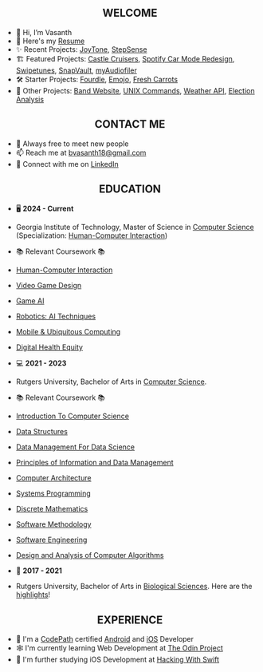 <h2 align="center">WELCOME</h2>

- 👋 Hi, I’m Vasanth
- 📝 Here's my [Resume](https://drive.google.com/file/d/1-4R-Tiw2raq9Xg5Yf0sHLZF0J1bMB-JE/view?usp=sharing)
- ✨ Recent Projects: [JoyTone](https://github.com/vvhawk/joytone-arduino), [StepSense](https://github.com/vvhawk/step-sense)
- 🏗️ Featured Projects: [Castle Cruisers](https://github.com/vvhawk/castle-cruisers), [Spotify Car Mode Redesign](https://github.com/vvhawk/spotify-car-mode-redesign), [Swipetunes](https://github.com/vvhawk/swipetunes), [SnapVault](https://github.com/vvhawk/photo-library-app), [myAudiofiler](https://github.com/vvhawk/myaudiofiler)
- 🛠️ Starter Projects: [Fourdle](https://github.com/vvhawk/fourdle), [Emojo](https://github.com/vvhawk/mood-ring), [Fresh Carrots](https://github.com/vvhawk/fresh-carrots)
- 🚧 Other Projects: [Band Website](https://github.com/vvhawk/band-website), [UNIX Commands](https://github.com/vvhawk/UNIX-commands), [Weather API](https://github.com/vvhawk/weather-api), [Election Analysis](https://github.com/vvhawk/election-analysis)

<h2 align="center">CONTACT ME</h2>  

- 🤝 Always free to meet new people   
- 📫 Reach me at bvasanth18@gmail.com
- 🔗 Connect with me on [LinkedIn](https://www.linkedin.com/in/vasanthbanumurthy/)

<h2 align="center">EDUCATION</h2> 

- 🖥️ **2024 - Current**
- Georgia Institute of Technology, Master of Science in [Computer Science](https://omscs.gatech.edu/) (Specialization: [Human-Computer Interaction](https://omscs.gatech.edu/specialization-human-computer-interaction))
- 📚 Relevant Coursework 📚
- [Human-Computer Interaction](https://omscs.gatech.edu/cs-6750-human-computer-interaction)
- [Video Game Design](https://omscs.gatech.edu/cs-6457-video-game-design)
- [Game AI](https://omscs.gatech.edu/cs-7632-game-ai)
- [Robotics: AI Techniques](https://omscs.gatech.edu/cs-7638-robotics-ai-techniques)
- [Mobile & Ubiquitous Computing](https://omscs.gatech.edu/cs-7470-mobile-ubiquitous-computing)
- [Digital Health Equity](https://omscs.gatech.edu/cs-6435-digital-health-equity)


  
- 💻 **2021 - 2023**
- Rutgers University, Bachelor of Arts in [Computer Science](https://www.cs.rutgers.edu/).
- 📚 Relevant Coursework 📚
- [Introduction To Computer Science](https://www.cs.rutgers.edu/academics/undergraduate/course-synopses/course-details/01-198-111-introduction-to-computer-science)
- [Data Structures](https://www.cs.rutgers.edu/academics/undergraduate/course-synopses/course-details/01-198-112-data-structures)
- [Data Management For Data Science](https://www.cs.rutgers.edu/academics/undergraduate/course-synopses/course-details/01-198-210-data-management-for-data-science)
- [Principles of Information and Data Management](https://www.cs.rutgers.edu/academics/undergraduate/course-synopses/course-details/01-198-336-principles-of-information-and-data-management)
- [Computer Architecture](https://www.cs.rutgers.edu/academics/undergraduate/course-synopses/course-details/01-198-211-computer-architecture)
- [Systems Programming](https://www.cs.rutgers.edu/academics/undergraduate/course-synopses/course-details/01-198-214-systems-programming)
- [Discrete Mathematics](https://www.cs.rutgers.edu/academics/undergraduate/course-synopses/course-details/01-198-205-introduction-to-discrete-structures-i)
- [Software Methodology](https://www.cs.rutgers.edu/academics/undergraduate/course-synopses/course-details/01-198-213-software-methodology)
- [Software Engineering](https://www.cs.rutgers.edu/academics/undergraduate/course-synopses/course-details/01-198-431-software-engineering)
- [Design and Analysis of Computer Algorithms](https://www.cs.rutgers.edu/academics/undergraduate/course-synopses/course-details/01-198-344-design-and-analysis-of-computer-algorithms)
  
- 🧬 **2017 - 2021**
-  Rutgers University, Bachelor of Arts in [Biological Sciences](https://biology.rutgers.edu/). Here are the [highlights](https://drive.google.com/file/d/1Pc6EUy1iW4-hQpqHJOucBC1_PrZ64XyE/view?usp=sharing)!


<h2 align="center">EXPERIENCE</h2> 

- 🤖 I'm a [CodePath](https://www.codepath.org/about) certified [Android](https://www.codepath.org/courses/android-development) and [iOS](https://www.codepath.org/courses/ios-development) Developer
- 🕸️ I'm currently learning Web Development at [The Odin Project](https://www.theodinproject.com)
- 🍎 I'm further studying iOS Development at [Hacking With Swift](https://www.hackingwithswift.com/) 



<!---
vvhawk/vvhawk is a ✨ special ✨ repository because its `README.md` (this file) appears on your GitHub profile.
You can click the Preview link to take a look at your changes.
--->
